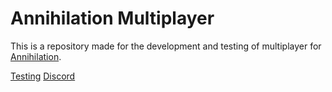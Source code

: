 # Annihilation Multiplayer

This is a repository made for the development and testing of multiplayer for [Annihilation](https://annihilation.drvortex.dev).

[Testing](https://a.drvortex.dev/mp)
[Discord](https://a.drvortex.dev/discord)

